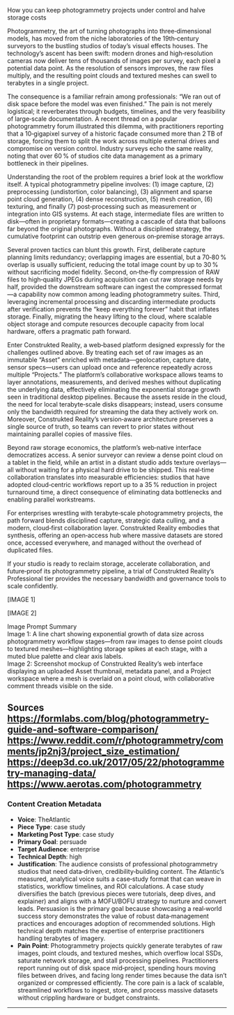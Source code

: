 How you can keep photogrammetry projects under control and halve storage costs  

Photogrammetry, the art of turning photographs into three‑dimensional models, has moved from the niche laboratories of the 19th‑century surveyors to the bustling studios of today’s visual effects houses. The technology’s ascent has been swift: modern drones and high‑resolution cameras now deliver tens of thousands of images per survey, each pixel a potential data point. As the resolution of sensors improves, the raw files multiply, and the resulting point clouds and textured meshes can swell to terabytes in a single project.  

The consequence is a familiar refrain among professionals: “We ran out of disk space before the model was even finished.” The pain is not merely logistical; it reverberates through budgets, timelines, and the very feasibility of large‑scale documentation. A recent thread on a popular photogrammetry forum illustrated this dilemma, with practitioners reporting that a 10‑gigapixel survey of a historic façade consumed more than 2 TB of storage, forcing them to split the work across multiple external drives and compromise on version control. Industry surveys echo the same reality, noting that over 60 % of studios cite data management as a primary bottleneck in their pipelines.  

Understanding the root of the problem requires a brief look at the workflow itself. A typical photogrammetry pipeline involves: (1) image capture, (2) preprocessing (undistortion, color balancing), (3) alignment and sparse point cloud generation, (4) dense reconstruction, (5) mesh creation, (6) texturing, and finally (7) post‑processing such as measurement or integration into GIS systems. At each stage, intermediate files are written to disk—often in proprietary formats—creating a cascade of data that balloons far beyond the original photographs. Without a disciplined strategy, the cumulative footprint can outstrip even generous on‑premise storage arrays.  

Several proven tactics can blunt this growth. First, deliberate capture planning limits redundancy; overlapping images are essential, but a 70‑80 % overlap is usually sufficient, reducing the total image count by up to 30 % without sacrificing model fidelity. Second, on‑the‑fly compression of RAW files to high‑quality JPEGs during acquisition can cut raw storage needs by half, provided the downstream software can ingest the compressed format—a capability now common among leading photogrammetry suites. Third, leveraging incremental processing and discarding intermediate products after verification prevents the “keep everything forever” habit that inflates storage. Finally, migrating the heavy lifting to the cloud, where scalable object storage and compute resources decouple capacity from local hardware, offers a pragmatic path forward.  

Enter Construkted Reality, a web‑based platform designed expressly for the challenges outlined above. By treating each set of raw images as an immutable “Asset” enriched with metadata—geolocation, capture date, sensor specs—users can upload once and reference repeatedly across multiple “Projects.” The platform’s collaborative workspace allows teams to layer annotations, measurements, and derived meshes without duplicating the underlying data, effectively eliminating the exponential storage growth seen in traditional desktop pipelines. Because the assets reside in the cloud, the need for local terabyte‑scale disks disappears; instead, users consume only the bandwidth required for streaming the data they actively work on. Moreover, Construkted Reality’s version‑aware architecture preserves a single source of truth, so teams can revert to prior states without maintaining parallel copies of massive files.  

Beyond raw storage economics, the platform’s web‑native interface democratizes access. A senior surveyor can review a dense point cloud on a tablet in the field, while an artist in a distant studio adds texture overlays—all without waiting for a physical hard drive to be shipped. This real‑time collaboration translates into measurable efficiencies: studios that have adopted cloud‑centric workflows report up to a 35 % reduction in project turnaround time, a direct consequence of eliminating data bottlenecks and enabling parallel workstreams.  

For enterprises wrestling with terabyte‑scale photogrammetry projects, the path forward blends disciplined capture, strategic data culling, and a modern, cloud‑first collaboration layer. Construkted Reality embodies that synthesis, offering an open‑access hub where massive datasets are stored once, accessed everywhere, and managed without the overhead of duplicated files.  

If your studio is ready to reclaim storage, accelerate collaboration, and future‑proof its photogrammetry pipeline, a trial of Construkted Reality’s Professional tier provides the necessary bandwidth and governance tools to scale confidently.  

[IMAGE 1]  

[IMAGE 2]  

Image Prompt Summary  
Image 1: A line chart showing exponential growth of data size across photogrammetry workflow stages—from raw images to dense point clouds to textured meshes—highlighting storage spikes at each stage, with a muted blue palette and clear axis labels.  
Image 2: Screenshot mockup of Construkted Reality’s web interface displaying an uploaded Asset thumbnail, metadata panel, and a Project workspace where a mesh is overlaid on a point cloud, with collaborative comment threads visible on the side.  

Sources  
https://formlabs.com/blog/photogrammetry-guide-and-software-comparison/  
https://www.reddit.com/r/photogrammetry/comments/jp2nj3/project_size_estimation/  
https://deep3d.co.uk/2017/05/22/photogrammetry-managing-data/  
https://www.aerotas.com/photogrammetry 
---
### Content Creation Metadata
- **Voice**: TheAtlantic
- **Piece Type**: case study
- **Marketing Post Type**: case study
- **Primary Goal**: persuade
- **Target Audience**: enterprise
- **Technical Depth**: high
- **Justification**: The audience consists of professional photogrammetry studios that need data‑driven, credibility‑building content. The Atlantic’s measured, analytical voice suits a case‑study format that can weave in statistics, workflow timelines, and ROI calculations. A case study diversifies the batch (previous pieces were tutorials, deep dives, and explainer) and aligns with a MOFU/BOFU strategy to nurture and convert leads. Persuasion is the primary goal because showcasing a real‑world success story demonstrates the value of robust data‑management practices and encourages adoption of recommended solutions. High technical depth matches the expertise of enterprise practitioners handling terabytes of imagery.
- **Pain Point**: Photogrammetry projects quickly generate terabytes of raw images, point clouds, and textured meshes, which overflow local SSDs, saturate network storage, and stall processing pipelines. Practitioners report running out of disk space mid‑project, spending hours moving files between drives, and facing long render times because the data isn’t organized or compressed efficiently. The core pain is a lack of scalable, streamlined workflows to ingest, store, and process massive datasets without crippling hardware or budget constraints.
---
